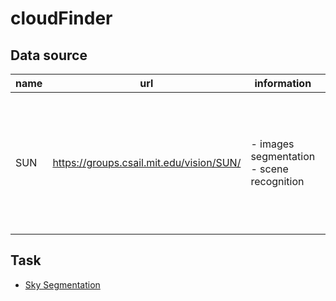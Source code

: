 # cloudFinder


## Data source

| name | url                                      | information                           | size                                                                             |
|------|------------------------------------------|---------------------------------------|--------------------------------------------------------------------------------------------|
| SUN  | https://groups.csail.mit.edu/vision/SUN/ | - images segmentation <br> - scene recognition | - 131067 Images <br> - 908 Scene categories <br> - 313884 Segmented objects <br> - 4479 Object categories |

## Task

- [Sky Segmentation]("doc/sky_segmentation.md")

